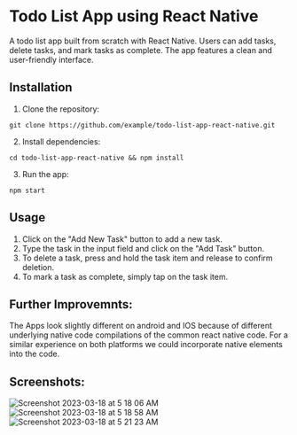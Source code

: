 # Todo List App using React Native

A todo list app built from scratch with React Native. Users can add tasks, delete tasks, and mark tasks as complete. The app features a clean and user-friendly interface.

## Installation

1. Clone the repository:
```
git clone https://github.com/example/todo-list-app-react-native.git
```

2. Install dependencies:
```
cd todo-list-app-react-native && npm install
```

3. Run the app:
```
npm start
```

## Usage
1. Click on the "Add New Task" button to add a new task.
2. Type the task in the input field and click on the "Add Task" button.
3. To delete a task, press and hold the task item and release to confirm deletion.
4. To mark a task as complete, simply tap on the task item.

## Further Improvemnts: 
The Apps look slightly different on android and IOS because of different underlying native code compilations of the common react native code. For a similar experience on both platforms we could incorporate native elements into the code.

## Screenshots:
![Screenshot 2023-03-18 at 5 18 06 AM](https://user-images.githubusercontent.com/30201131/226096853-a5acd60b-2fe4-4322-ba20-f5b9d6275486.png)
![Screenshot 2023-03-18 at 5 18 58 AM](https://user-images.githubusercontent.com/30201131/226096879-6a0237a7-bd34-4841-ae77-f451c980a742.png)
![Screenshot 2023-03-18 at 5 21 23 AM](https://user-images.githubusercontent.com/30201131/226096990-c0775d0e-5627-49e5-a631-c19bf1226eab.png)
